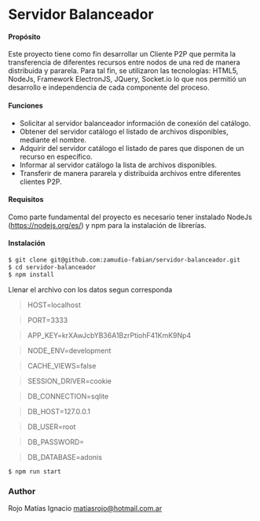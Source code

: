 # Servidor Balanceador

#### Propósito

Este proyecto tiene como fin desarrollar un Cliente P2P que permita la transferencia
de diferentes recursos entre nodos de una red de manera distribuida y pararela.
Para tal fin, se utilizaron las tecnologías: HTML5, NodeJs, Framework ElectronJS,
JQuery, Socket.io lo que nos permitió un desarrollo e independencia de cada componente del proceso.

#### Funciones

* Solicitar al servidor balanceador información de conexión del catálogo.
* Obtener del servidor catálogo el listado de archivos disponibles, mediante el nombre.
* Adquirir del servidor catálogo el listado de pares que disponen de un recurso en específico.
* Informar al servidor catálogo la lista de archivos disponibles.
* Transferir de manera pararela y distribuida archivos entre diferentes clientes P2P.

#### Requisitos

Como parte fundamental del proyecto es necesario tener instalado NodeJs (https://nodejs.org/es/) y npm para la instalación de librerías.

#### Instalación

```sh
$ git clone git@github.com:zamudio-fabian/servidor-balanceador.git
$ cd servidor-balanceador
$ npm install
```

Llenar el archivo con los datos segun corresponda

>   HOST=localhost

>   PORT=3333

>   APP_KEY=krXAwJcbYB36A1BzrPtiohF41KmK9Np4

>   NODE_ENV=development

>   CACHE_VIEWS=false

>   SESSION_DRIVER=cookie

>   DB_CONNECTION=sqlite

>   DB_HOST=127.0.0.1

>   DB_USER=root

>   DB_PASSWORD=

>   DB_DATABASE=adonis



```
$ npm run start
```


### Author
Rojo Matías Ignacio
matiasrojo@hotmail.com.ar
